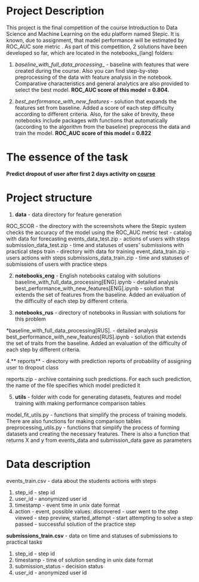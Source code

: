 # Project Description

This project is the final competition of the course Introduction to Data Science and Machine Learning on the edu platform named Stepic. It is known, due to assignment, that madel performance will be estimated by ROC_AUC sore metric .
As part of this competition, 2 solutions have been developed so far, which are located in the notebooks_(lang) folders:

 1. _baseline_with_full_data_processing__ - baseline with features that were created during the course. Also you can find step-by-step preprocessing of the data with feature analysis in the notebook. Comparative characteristics and general analytics are also provided to select the best model.
**ROC_AUC score of this model = 0.804.**

 2. _best_performance_with_new_features_ - solution that expands the features set from baseline. Added a score of each step difficulty according to different criteria. Also, for the sake of brevity, these notebooks include packages with functions that automatically (according to the algorithm from the baseline) preprocess the data and train the model.
**ROC_AUC score of this model = 0.822**

# The essence of the task
**Predict dropout of user after first 2 days activity on [course](https://stepik.org/course/4852/promo)**

# Project structure
 1. **data** - data directory for feature generation

ROC_SCOR - the directory with the screenshots where the Stepic system checks the accuracy of the model using the ROC_AUC metric
test - catalog with data for forecasting
events_data_test.zip - actions of users with steps
submission_data_test.zip - time and statuses of users' submissions with practical steps
train - directory with data for training
event_data_train.zip - users actions with steps
submissions_data_train.zip - time and statuses of submissions of users with practice steps
 
 2. **notebooks_eng** - English notebooks catalog with solutions
baseline_with_full_data_processing[ENG].ipynb - detailed analysis
best_performance_with_new_features[ENG].ipynb - solution that extends the set of features from the baseline. Added an evaluation of the difficulty of each step by different criteria.

 3. **notebooks_rus** - directory of notebooks in Russian with solutions for this problem

*baseline_with_full_data_processing[RUS]. - detailed analysis
best_performance_with_new_features[RUS].ipynb - solution that extends the set of traits from the baseline. Added an evaluation of the difficulty of each step by different criteria.

 4.** reports** - directory with prediction reports of probability of assigning user to dropout class

reports.zip - archive containing such predictions. For each such prediction, the name of the file specifies which model predicted it

 5. **utils** - folder with code for generating datasets, features and model training with making performance comparison tables

model_fit_utils.py - functions that simplify the process of training models. There are also functions for making comparison tables
preprocessing_utils.py - functions that simplify the process of forming datasets and creating the necessary features. There is also a function that returns X and y from events_data and submission_data gave as parameters

# Data description
events_train.csv - data about the students actions with steps

1. step_id - step id
2. user_id - anonymized user id
3. timestamp - event time in unix date format
4. action - event, possible values:
 discovered - user went to the step
 viewed - step preview,
 started_attempt - start attempting to solve a step passed - successful solution of the practice step
 
**submissions_train.csv** - data on time and statuses of submissions to practical tasks

1. step_id - step id
2. timestamp - time of solution sending in unix date format
3. submission_status - decision status
4. user_id - anonymized user id
